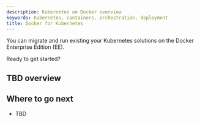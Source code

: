 ```yaml
---
description: Kubernetes on Docker overview
keywords: Kubernetes, containers, orchestration, deployment
title: Docker for Kubernetes
---
```


You can migrate and run existing your Kubernetes solutions on the Docker
Enterprise Edition (EE).

Ready to get started?

## TBD overview

## Where to go next

* TBD
